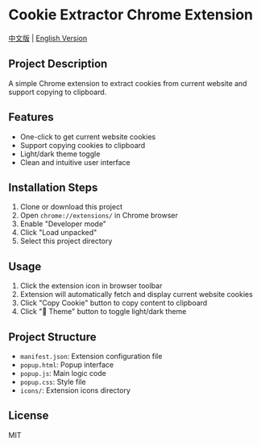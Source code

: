 # Cookie Extractor Chrome Extension

[中文版](README.md) | [English Version](README_EN.md)


## Project Description
A simple Chrome extension to extract cookies from current website and support copying to clipboard.

## Features
- One-click to get current website cookies
- Support copying cookies to clipboard
- Light/dark theme toggle
- Clean and intuitive user interface

## Installation Steps
1. Clone or download this project
2. Open `chrome://extensions/` in Chrome browser
3. Enable "Developer mode"
4. Click "Load unpacked"
5. Select this project directory

## Usage
1. Click the extension icon in browser toolbar
2. Extension will automatically fetch and display current website cookies
3. Click "Copy Cookie" button to copy content to clipboard
4. Click "🎨 Theme" button to toggle light/dark theme

## Project Structure
- `manifest.json`: Extension configuration file
- `popup.html`: Popup interface
- `popup.js`: Main logic code
- `popup.css`: Style file
- `icons/`: Extension icons directory

## License
MIT